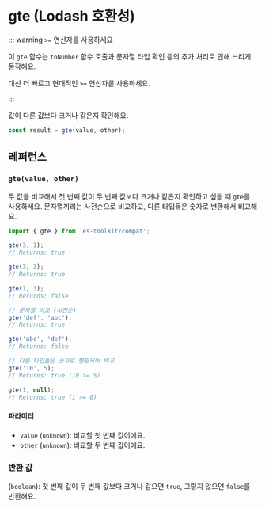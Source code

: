 # gte (Lodash 호환성)

::: warning `>=` 연산자를 사용하세요

이 `gte` 함수는 `toNumber` 함수 호출과 문자열 타입 확인 등의 추가 처리로 인해 느리게 동작해요.

대신 더 빠르고 현대적인 `>=` 연산자를 사용하세요.

:::

값이 다른 값보다 크거나 같은지 확인해요.

```typescript
const result = gte(value, other);
```

## 레퍼런스

### `gte(value, other)`

두 값을 비교해서 첫 번째 값이 두 번째 값보다 크거나 같은지 확인하고 싶을 때 `gte`를 사용하세요. 문자열끼리는 사전순으로 비교하고, 다른 타입들은 숫자로 변환해서 비교해요.

```typescript
import { gte } from 'es-toolkit/compat';

gte(3, 1);
// Returns: true

gte(3, 3);
// Returns: true

gte(1, 3);
// Returns: false

// 문자열 비교 (사전순)
gte('def', 'abc');
// Returns: true

gte('abc', 'def');
// Returns: false

// 다른 타입들은 숫자로 변환되어 비교
gte('10', 5);
// Returns: true (10 >= 5)

gte(1, null);
// Returns: true (1 >= 0)
```

#### 파라미터

- `value` (`unknown`): 비교할 첫 번째 값이에요.
- `other` (`unknown`): 비교할 두 번째 값이에요.

### 반환 값

(`boolean`): 첫 번째 값이 두 번째 값보다 크거나 같으면 `true`, 그렇지 않으면 `false`를 반환해요.